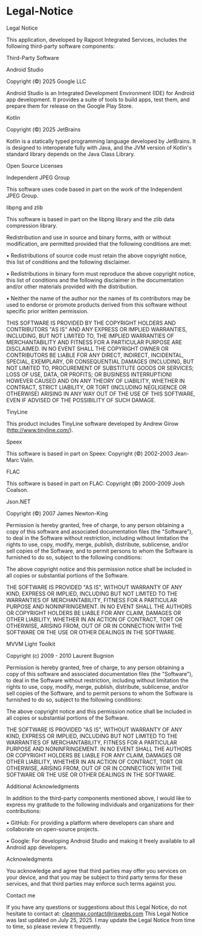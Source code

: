 # Legal-Notice

Legal Notice

This application, developed by Rajpoot Integrated Services, includes the following third-party software components:

Third-Party Software

Android Studio

Copyright (©) 2025 Google LLC

Android Studio is an Integrated Development Environment (IDE) for Android app development. It provides a suite of tools to build apps, test them, and prepare them for release on the Google Play Store.

Kotlin

Copyright (©) 2025 JetBrains

Kotlin is a statically typed programming language developed by JetBrains. It is designed to interoperate fully with Java, and the JVM version of Kotlin's standard library depends on the Java Class Library.

Open Source Licenses

Independent JPEG Group

This software uses code based in part on the work of the Independent JPEG Group.

libpng and zlib

This software is based in part on the libpng library and the zlib data compression library.

Redistribution and use in source and binary forms, with or without modification, are permitted provided that the following conditions are met:

•	Redistributions of source code must retain the above copyright notice, this list of conditions and the following disclaimer.

•	Redistributions in binary form must reproduce the above copyright notice, this list of conditions and the following disclaimer in the documentation and/or other materials provided with the distribution.

•	Neither the name of the author nor the names of its contributors may be used to endorse or promote products derived from this software without specific prior written permission.

THIS SOFTWARE IS PROVIDED BY THE COPYRIGHT HOLDERS AND CONTRIBUTORS "AS IS" AND ANY EXPRESS OR IMPLIED WARRANTIES, INCLUDING, BUT NOT LIMITED TO, THE IMPLIED WARRANTIES OF MERCHANTABILITY AND FITNESS FOR A PARTICULAR PURPOSE ARE DISCLAIMED. IN NO EVENT SHALL THE COPYRIGHT OWNER OR CONTRIBUTORS BE LIABLE FOR ANY DIRECT, INDIRECT, INCIDENTAL, SPECIAL, EXEMPLARY, OR CONSEQUENTIAL DAMAGES (INCLUDING, BUT NOT LIMITED TO, PROCUREMENT OF SUBSTITUTE GOODS OR SERVICES; LOSS OF USE, DATA, OR PROFITS; OR BUSINESS INTERRUPTION) HOWEVER CAUSED AND ON ANY THEORY OF LIABILITY, WHETHER IN CONTRACT, STRICT LIABILITY, OR TORT (INCLUDING NEGLIGENCE OR OTHERWISE) ARISING IN ANY WAY OUT OF THE USE OF THIS SOFTWARE, EVEN IF ADVISED OF THE POSSIBILITY OF SUCH DAMAGE.

TinyLine

This product includes TinyLine software developed by Andrew Girow (http://www.tinyline.com/).

Speex

This software is based in part on Speex: Copyright (©) 2002-2003 Jean-Marc Valin.

FLAC

This software is based in part on FLAC: Copyright (©) 2000-2009 Josh Coalson.

Json.NET

Copyright (©) 2007 James Newton-King

Permission is hereby granted, free of charge, to any person obtaining a copy of this software and associated documentation files (the "Software"), to deal in the Software without restriction, including without limitation the rights to use, copy, modify, merge, publish, distribute, sublicense, and/or sell copies of the Software, and to permit persons to whom the Software is furnished to do so, subject to the following conditions:

The above copyright notice and this permission notice shall be included in all copies or substantial portions of the Software.

THE SOFTWARE IS PROVIDED "AS IS", WITHOUT WARRANTY OF ANY KIND, EXPRESS OR IMPLIED, INCLUDING BUT NOT LIMITED TO THE WARRANTIES OF MERCHANTABILITY, FITNESS FOR A PARTICULAR PURPOSE AND NONINFRINGEMENT. IN NO EVENT SHALL THE AUTHORS OR COPYRIGHT HOLDERS BE LIABLE FOR ANY CLAIM, DAMAGES OR OTHER LIABILITY, WHETHER IN AN ACTION OF CONTRACT, TORT OR OTHERWISE, ARISING FROM, OUT OF OR IN CONNECTION WITH THE SOFTWARE OR THE USE OR OTHER DEALINGS IN THE SOFTWARE.

MVVM Light Toolkit

Copyright (c) 2009 - 2010 Laurent Bugnion

Permission is hereby granted, free of charge, to any person obtaining a copy of this software and associated documentation files (the "Software"), to deal in the Software without restriction, including without limitation the rights to use, copy, modify, merge, publish, distribute, sublicense, and/or sell copies of the Software, and to permit persons to whom the Software is furnished to do so, subject to the following conditions:

The above copyright notice and this permission notice shall be included in all copies or substantial portions of the Software.

THE SOFTWARE IS PROVIDED "AS IS", WITHOUT WARRANTY OF ANY KIND, EXPRESS OR IMPLIED, INCLUDING BUT NOT LIMITED TO THE WARRANTIES OF MERCHANTABILITY, FITNESS FOR A PARTICULAR PURPOSE AND NONINFRINGEMENT. IN NO EVENT SHALL THE AUTHORS OR COPYRIGHT HOLDERS BE LIABLE FOR ANY CLAIM, DAMAGES OR OTHER LIABILITY, WHETHER IN AN ACTION OF CONTRACT, TORT OR OTHERWISE, ARISING FROM, OUT OF OR IN CONNECTION WITH THE SOFTWARE OR THE USE OR OTHER DEALINGS IN THE SOFTWARE.

Additional Acknowledgments

In addition to the third-party components mentioned above, I would like to express my gratitude to the following individuals and organizations for their contributions:

•	GitHub: For providing a platform where developers can share and collaborate on open-source projects.

•	Google: For developing Android Studio and making it freely available to all Android app developers.

Acknowledgments

You acknowledge and agree that third parties may offer you services on your device, and that you may be subject to third party terms for these services, and that third parties may enforce such terms against you.

Contact me

If you have any questions or suggestions about this Legal Notice, do not hesitate to contact at: cleanmax.contact@riswebs.com This Legal Notice was last updated on July 25, 2025. I may update the Legal Notice from time to time, so please review it frequently.

